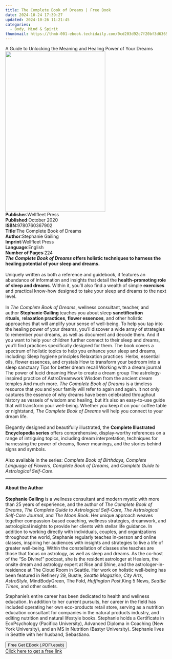 ```yaml
---
title: The Complete Book of Dreams | Free Book
date: 2024-10-24 17:39:27
updated: 2024-10-26 11:21:45
categories:
  - Body, Mind & Spirit
thumbnail: https://thmb-001-ebook.techidaily.com/0cd203d92c7f20bf3d636531fdacd5969421b8d99eb9b91251346417026ab91c.jpg
---
```

<main id="book-container">
  <div class="flex flex-col">
    <div class="book-brief flex-1 py-6 px-4 sm:p-6 md:py-10 md:px-8">
      <!-- brief-->
      <div class="book-brief-main">
        A Guide to Unlocking the Meaning and Healing Power of Your Dreams
      </div>
    </div>
    <div
      class="book-meta-info flex-1 grid gap-4 col-start-1 col-end-3 row-start-1 sm:mb-6 sm:grid-cols-4 lg:gap-6 lg:col-start-2 lg:row-end-6 lg:row-span-6 lg:mb-0"
    >
      <div
        class="book-meta-info-left place-content-center mt-4 p-4 text-sm leading-6 col-start-2 col-span-2 dark:text-slate-400"
      >
        <img
          class="w-full h-500 object-cover rounded-lg sm:h-255 sm:col-span-2 lg:col-span-full"
          src="https://img-001-ebook.techidaily.com/8f8f3aef76e45beef23d3d631330a76547c8f72397033357b99ea35254045df5.jpg"
          alt=""
          width="312"
          height="500"
        />
      </div>
      <div
        class="book-meta-info-right mt-2 col-start-1 row-start-2 col-span-3 self-center"
      >
        <!-- meta data  -->
        <div class="flex flex-col px-4 md:px-8">
          <div class="flex-1">
            <strong>Publisher</strong>:<span class="px-2">Wellfleet Press</span>
          </div>
          <div class="flex-1">
            <strong>Published</strong>:<span class="px-2">October 2020</span>
          </div>
          <div class="flex-1">
            <strong>ISBN</strong>:<span class="px-2">9780760367902</span>
          </div>
          <div class="flex-1">
            <strong>Title</strong>:<span class="px-2"
              >The Complete Book of Dreams</span
            >
          </div>
          <div class="flex-1">
            <strong>Author</strong>:<span class="px-2">Stephanie Gailing</span>
          </div>
          <div class="flex-1">
            <strong>Imprint</strong>:<span class="px-2">Wellfleet Press</span>
          </div>
          <div class="flex-1">
            <strong>Language</strong>:<span class="px-2">English</span>
          </div>
          <div class="flex-1">
            <strong>Number of Pages</strong>:<span class="px-2">224</span>
          </div>
        </div>
      </div>
    </div>
    <div class="book-description flex-1 py-6 px-4 sm:p-6 md:py-10 md:px-8">
      <div class="book-description-main">
        <div accordion-content="" id="description">
          <b
            ><i>The Complete Book of Dreams</i>&nbsp;offers holistic techniques
            to harness the healing potential of your sleep and dreams.</b
          ><br />
          &nbsp;<br />
          Uniquely written as both a reference and guidebook, it features an
          abundance of information and insights that detail the
          <b>health-promoting role of sleep and dreams</b>. Within it, you’ll
          also find a wealth of simple <b>exercises</b> and practical know-how
          designed to take your sleep and dreams to the next level.<br />
          &nbsp;<br />
          In <i>The Complete Book of Dreams</i>, wellness consultant, teacher,
          and author&nbsp;<b>Stephanie Gailing&nbsp;</b>teaches you&nbsp;about
          sleep <b>sanctification rituals</b>,&nbsp;r<b>elaxation practices</b
          >,&nbsp;<b>flower essences</b>, and&nbsp;other holistic
          approaches&nbsp;that will amplify your sense of well-being. To help
          you tap into the healing power of your dreams, you’ll discover a wide
          array of strategies to remember your dreams, as well as document and
          decode them. And if you want to help your children further connect to
          their sleep and dreams, you’ll find practices specifically designed
          for them. The book covers a spectrum of holistic topics to help you
          enhance your sleep and dreams, including: Sleep hygiene principles
          Relaxation practices&nbsp; Herbs, essential oils, flower essences, and
          crystals How to transform your bedroom into a sleep sanctuary Tips for
          better dream recall Working with a dream journal The power of lucid
          dreaming How to create a dream group The astrology-inspired practice
          of AstroDreamwork Wisdom from the ancient dream temples And much more.
          <i>The Complete Book of Dreams</i> is a timeless resource that you and
          your family will refer to again and again. It not only captures the
          essence of why dreams have been celebrated throughout history as
          vessels of wisdom and healing, but it’s also an easy-to-use guide that
          will transform your well-being. Whether you keep it on your coffee
          table or nightstand, <i>The Complete Book of Dreams</i> will help you
          connect to your dream life. <br /><br />
          Elegantly designed and beautifully illustrated, the
          <b>Complete Illustrated Encyclopedia series</b> offers comprehensive,
          display-worthy references on a range of intriguing topics, including
          dream interpretation, techniques for harnessing the power of dreams,
          flower meanings, and the stories behind signs and symbols.<br /><br />
          Also available in the series: <i>Complete Book of Birthdays,&nbsp;</i
          ><i>Complete Language of Flowers</i>,
          <i>Complete Book of Dreams,&nbsp;</i>and
          <i>Complete Guide to Astrological Self-Care</i>.
        </div>
        <div class="accordion-fader"></div>
      </div>
    </div>
    <div class="book-excerpts flex-1 py-6 px-4 sm:p-6 md:py-10 md:px-8">
      <!-- excerpts-->
      <div class="book-excerpts-main">
        <hr />
        <h4 class="placeholder placeholder-heading">
          <span>About the Author</span>
        </h4>
        <p></p>
        <p>
          <b>Stephanie Gailing</b> is a wellness consultant and modern mystic
          with more than 25 years of experience, and the author of
          <i>The Complete Book of Dreams</i>,
          <i>The Complete Guide to Astrological Self-Care</i>,
          <i>The Astrological Self-Care Journal</i>, and <i>The Moon Book</i>.
          Her unique approach weaves together compassion-based coaching,
          wellness strategies, dreamwork, and astrological insights to provide
          her clients with stellar life guidance. In addition to working
          directly with individuals, couples, and organizations throughout the
          world, Stephanie regularly teaches in-person and online classes,
          inspiring her audiences with insights and strategies to live a life of
          greater well-being. Within the constellation of classes she teaches
          are those that focus on astrology, as well as sleep and dreams. As the
          co-host of the “So Divine!” podcast, she is the resident astrologer at
          Healers, the onsite dream and astrology expert at Rise and Shine, and
          the astrologer-in-residence at The Cloud Room in Seattle. Her work on
          holistic well-being has been featured in Refinery 29, Bustle,
          <i>Seattle Magazine</i>, <i>City Arts</i>, <i>AstroStyle</i>,
          MindBodyGreen, The Fold, <i>Huffington Post</i>,<i></i>King 5 News,<i>
            Seattle Times</i
          >, and other outlets<i>.&nbsp;</i>
        </p>
        <p>
          Stephanie’s entire career has been dedicated to health and wellness
          education. In addition to her current pursuits, her career in the
          field has included operating her own eco-products retail store,
          serving as a nutrition education consultant for companies in the
          natural products industry, and editing nutrition and natural lifestyle
          books. Stephanie holds a Certificate in EcoPsychology (Pacifica
          University), Advanced Diploma in Coaching (New York University), and
          an MS in Nutrition (Bastyr University). Stephanie lives in Seattle
          with her husband, Sebastiano.
        </p>
        <p></p>
      </div>
    </div>
    <div
      class="book-about-author flex-1 py-6 px-4 sm:p-6 md:py-10 md:px-8"
    ></div>
    <div class="book-free-get flex-1 py-6 px-4 sm:p-6 md:py-10 md:px-8">
      <button
        id="btn-free-get"
        class="bg-blue-500 hover:bg-blue-700 text-white font-bold py-2 px-4 rounded"
      >
        Free Get EBook (.PDF/.epub)
      </button>
      <div id="countdown-display" class="px-2 text-lg mt-2"></div>
      <a
        id="free-link"
        class="hidden bg-blue-500 hover:bg-blue-700 text-white font-bold py-2 px-4 rounded"
        href="https://www.ebooks.com/en-us/book/210199552/the-complete-book-of-dreams/stephanie-gailing/"
        target="_blank"
        >Click here to get a free link</a
      >
    </div>
    <script>
      let countdownTime = 0;
      let countdownInterval = null;
      document
        .getElementById('btn-free-get')
        .addEventListener('click', startCountdown);
      function startCountdown() {
        countdownTime = new Date().getTime() + 60000 * 3;
        countdownInterval = setInterval(updateCountdown, 1000);
        document.getElementById('btn-free-get').disabled = true;
        document
          .getElementById('btn-free-get')
          .classList.add('bg-gray-500', 'cursor-not-allowed');
      }
      function updateCountdown() {
        let currentTime = new Date().getTime();
        let timeLeft = countdownTime - currentTime;
        let secondsLeft = Math.floor(timeLeft / 1000);
        document.getElementById('countdown-display').innerHTML =
          `Remaining time: ${secondsLeft} seconds.`;
        if (secondsLeft <= 0) {
          clearInterval(countdownInterval);
          document.getElementById('btn-free-get').classList.add('hidden');
          document.getElementById('free-link').classList.remove('hidden');
          document.getElementById('countdown-display').innerHTML = '';
        }
      }
    </script>
  </div>
</main>
